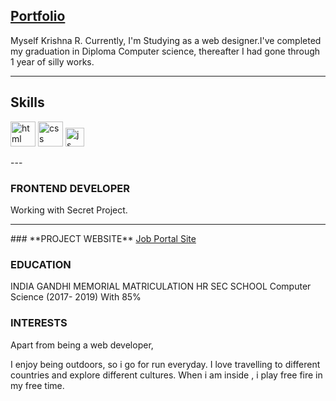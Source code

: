 ## <u> Portfolio</u>

Myself Krishna R. 
Currently, I'm Studying as a web designer.I've completed my graduation in Diploma Computer science, thereafter I had gone through 1 year of silly works.

---

## Skills

<p align='left'>
  <img src="https://upload.wikimedia.org/wikipedia/commons/thumb/6/61/HTML5_logo_and_wordmark.svg/2048px-HTML5_logo_and_wordmark.svg.png" alt="html" width="40" height="40">
  <img src='https://upload.wikimedia.org/wikipedia/commons/thumb/d/d5/CSS3_logo_and_wordmark.svg/1200px-CSS3_logo_and_wordmark.svg.png' alt="css" width="40" height="40">
  <img src='https://upload.wikimedia.org/wikipedia/commons/6/6a/JavaScript-logo.png' height='30' width='auto' alt="js">
   
</p>
---


### FRONTEND DEVELOPER

Working with Secret Project.
<hr>
### **PROJECT WEBSITE**
<a href= "https://jiophone477.000webhostapp.com/">Job Portal Site </a>

### EDUCATION

INDIA GANDHI MEMORIAL MATRICULATION HR SEC SCHOOL Computer Science (2017- 2019)
 With 85%
 
### INTERESTS
Apart from being a web developer,

I enjoy being outdoors, so i go for run everyday. I love travelling to different countries and explore different cultures. When i am inside , i play free fire in my free time.
